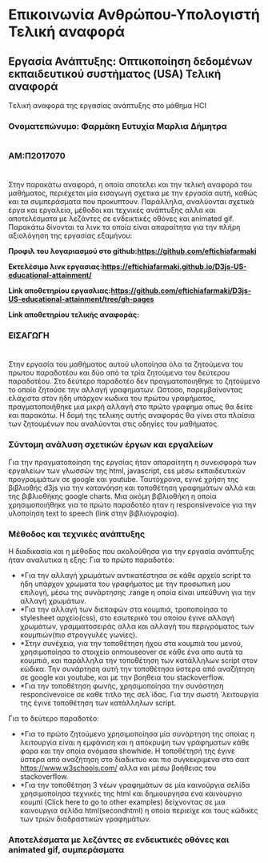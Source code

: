 # Επικοινωνία Ανθρώπου-Υπολογιστή Τελική αναφορά
## Εργασία Ανάπτυξης: Οπτικοποίηση δεδομένων εκπαιδευτικού συστήματος (USA) Τελική αναφορά

Tελική αναφορά της εργασίας ανάπτυξης στο μάθημα HCI

### Ονοματεπώνυμο: Φαρμάκη Ευτυχία Μαρλια Δήμητρα
#
### ΑΜ:Π2017070
#
Στην παρακάτω αναφορά, η οποία αποτελει και την τελική αναφορά του μαθήματος, περιέχεται μία εισαγωγή σχετικα με την εργασία αυτή, καθώς και τα συμπεράσματα που προκυπτουν. Παράλληλα, αναλύονται σχετικά έργα και εργαλεία, μέθοδοι και τεχνικές ανάπτυξης αλλα και αποτελέσματα με λεζάντες σε ενδεικτικές οθόνες και animated gif. Παρακάτω δίνονται τα λινκ τα οποία είναι απαραίτητα για την πλήρη αξιολόγηση της εργασίας εξαμήνου:

**Προφιλ του λογαριασμού στο github:https://github.com/eftichiafarmaki**

**Εκτελέσιμο λινκ εργασιας:https://eftichiafarmaki.github.io/D3js-US-educational-attainment/**

**Link αποθετηρίου εργασλιας:https://github.com/eftichiafarmaki/D3js-US-educational-attainment/tree/gh-pages**

**Link αποθετηρίου τελικής αναφοράς:**

### ΕΙΣΑΓΩΓΗ
#

Στην εργασία του μαθήματος αυτού υλοποίησα όλα τα ζητούμενα του πρωτου παραδοτέου και δύο από τα τρία ζητούμενα του δεύτερου παραδοτέου.
Στο δεύτερο παραδοτέο δεν πραγματοποιηθηκε το ζητούμενο το οποίο ζητούσε την αλλαγή γραφηματων. Ωστοσο, παρεμβαίνοντας ελάχιστα στον ήδη υπάρχον κωδικα του πρώτου γραφήματος, πραγματοποιήθηκε μια μικρή αλλαγή στο πρώτο γραφημα οπως θα δείτε και παρακάτω. 
Η δομή της τελικης αυτής αναφοράς θα γίνει στα πλαίσια των ζητουμένων που αναλύονται στις οδηγίες του μαθήματος. 

### Σύντομη ανάλυση σχετικών έργων και εργαλείων

Για την πραγματοποίηση της εργσίας ήταν απαραίτητη η συνεισφορά των εργαλείων των γλωσσών της html, javascript, css μέσω εκπαιδευτικών προγραμμάτων σε google και youtube. Ταυτόχρονα, εγινέ χρήση της βιβλιοθής d3js για την κατανόηση και τοποθέτηση γραφημάτων αλλά και της βιβλιοθήκης google charts. Μια ακόμη βιβλιοθήκη η οποία χρησιμοποιήθηκε για το πρώτο παραδοτέο ηταν η responsivevoice για την υλοποίηση text to speech (link στην βιβλιογραφία).

### Μέθοδος και τεχνικές ανάπτυξης

H διαδικασία και η μέθοδος που ακολούθησα για την εργασία ανάπτυξης ήταν αναλυτικα η εξης:
Για το πρώτο παραδοτέο:
* *Για την αλλαγή χρωμάτων αντικατέστησα σε κάθε αρχείο script τα ήδη υπάρχον χρωματα του γραφήματος με την προσωπική μου επιλογή, μέσω της συνάρτησης .range η οποία είναι υπεύθυνη για την αλλαγή χρωμάτων.
* *Για την αλλαγή των διεπαφών στα κουμπιά, τροποποίησα το stylesheet αρχείο(css), στο εσωτερικό του οποίου έγινε αλλαγή χρωμάτων, γραμματοσειράς αλλα και αλλαγή του περιγράματος των κουμπιών(πιο στρογγυλές γωνίες).
* *Στην συνέχεια, για την τοποθέτηση ήχου στα κουμπιά του μενού, χρησιμοποίησα το στοιχείο onmouseover σε κάθε ένα απο αυτά τα κουμπιά, και παράλληλα την τοποθέτηση των κατάλληλων script στον κώδικα. Την συνάρτηση αυτή την τοποθέτησα ύστερα από αναζήτηση σε google και youtube, και με την βοηθεια του stackoverflow.
* *Για την τοποθέτηση φωνής, χρησιμοποίησα την συνάστηση responcivevoice σε καθε τιτλο της σελ΄ίδας. Για την σωστή ΄λειτουργία της έγινε τοποθέτηση των κατάλληλων script.

Για το δεύτερο παραδοτέο:
* *Για το πρώτο ζητούμενο χρησιμοποίησα μία συνάρτηση της οποίας η λειτουργία είναι η εμφάνιση και η απόκρυψη των γράφηματων κάθε φορα και την οποία ονόμασα showhide. Η τοποθέτησή της έγινε ύστερα από αναζήτηση στο διαδικτυο και πιο συγκεκριμενα στο σαιτ https://www.w3schools.com/ αλλα και μέσω βοήθειας του stackoverflow.
* *Για την τοποθέτηση 3 νέων γραφημάτων σε μία καινούργια σελίδα χρησιμοποίησα τεχνικές της html και δημιουργησα ενα καινουργιο κουμπί (Click here to go to other examples) δείχνοντας σε μια καινουργια σελίδα html(secondhtml) η οποία περιείχε και τους κώδικες των τριών διαδραστικών γραφημάτων.

### Aποτελέσματα με λεζάντες σε ενδεικτικές οθόνες και animated gif, συμπεράσματα







